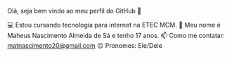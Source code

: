 Olá, seja bem vindo ao meu perfil do GitHub 👋

💻 Estou cursando tecnologia para internet na ETEC MCM.
💬 Meu nome é Maheus Nascimento Almeida de Sá e tenho 17 anos.
📫 Como me contatar: matnascimento20@gmail.com
😉 Pronomes: Ele/Dele
 

